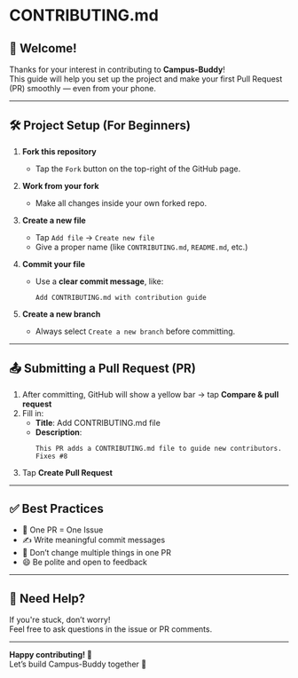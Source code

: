 # CONTRIBUTING.md

## 🙌 Welcome!

Thanks for your interest in contributing to **Campus-Buddy**!  
This guide will help you set up the project and make your first Pull Request (PR) smoothly — even from your phone.

---

## 🛠️ Project Setup (For Beginners)

1. **Fork this repository**  
   - Tap the `Fork` button on the top-right of the GitHub page.

2. **Work from your fork**  
   - Make all changes inside your own forked repo.

3. **Create a new file**  
   - Tap `Add file` → `Create new file`  
   - Give a proper name (like `CONTRIBUTING.md`, `README.md`, etc.)

4. **Commit your file**  
   - Use a **clear commit message**, like:  
     ```
     Add CONTRIBUTING.md with contribution guide
     ```

5. **Create a new branch**  
   - Always select `Create a new branch` before committing.

---

## 📤 Submitting a Pull Request (PR)

1. After committing, GitHub will show a yellow bar → tap **Compare & pull request**  
2. Fill in:
   - **Title**: Add CONTRIBUTING.md file
   - **Description**:  
     ```
     This PR adds a CONTRIBUTING.md file to guide new contributors.  
     Fixes #8
     ```
3. Tap **Create Pull Request**

---

## ✅ Best Practices

- 📌 One PR = One Issue
- ✍️ Write meaningful commit messages
- 🧠 Don’t change multiple things in one PR
- 😄 Be polite and open to feedback

---

## 💬 Need Help?

If you're stuck, don’t worry!  
Feel free to ask questions in the issue or PR comments.

---

**Happy contributing! 🎉**  
Let’s build Campus-Buddy together 🚀
